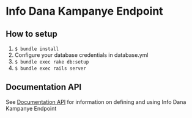 # Info Dana Kampanye Endpoint

## How to setup

1. `$ bundle install`
2. Configure your database credentials in database.yml
2. `$ bundle exec rake db:setup`
3. `$ bundle exec rails server`


## Documentation API
See [Documentation API]() for information on defining and using Info Dana Kampanye Endpoint